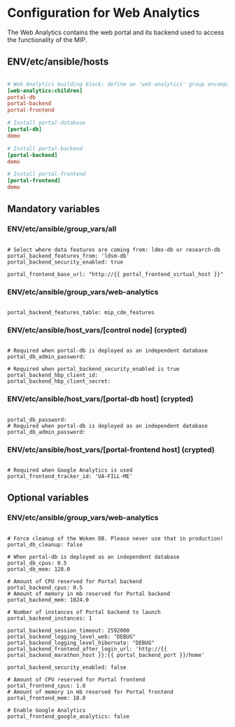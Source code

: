 # Configuration for Web Analytics

The Web Analytics contains the web portal and its backend used to access the functionality of the MIP.

## ENV/etc/ansible/hosts

```ini

# Web Analytics building block: define an 'web-analytics' group encompassing the configuration of the groups defined below
[web-analytics:children]
portal-db
portal-backend
portal-frontend

# Install portal-database
[portal-db]
demo

# Install portal-backend
[portal-backend]
demo

# Install portal-frontend
[portal-frontend]
demo

```

## Mandatory variables

### ENV/etc/ansible/group_vars/all

```

# Select where data features are coming from: ldms-db or research-db
portal_backend_features_from: 'ldsm-db'
portal_backend_security_enabled: true

portal_frontend_base_url: "http://{{ portal_frontend_virtual_host }}"

```

### ENV/etc/ansible/group_vars/web-analytics

```

portal_backend_features_table: mip_cde_features

```

### ENV/etc/ansible/host_vars/[control node] (crypted)

```

# Required when portal-db is deployed as an independent database
portal_db_admin_password:

# Required when portal_backend_security_enabled is true
portal_backend_hbp_client_id:
portal_backend_hbp_client_secret:

```

### ENV/etc/ansible/host_vars/[portal-db host] (crypted)

```

portal_db_password:
# Required when portal-db is deployed as an independent database
portal_db_admin_password:

```

### ENV/etc/ansible/host_vars/[portal-frontend host] (crypted)

```

# Required when Google Analytics is used
portal_frontend_tracker_id: 'UA-FILL-ME'

```

## Optional variables

### ENV/etc/ansible/group_vars/web-analytics

```

# Force cleanup of the Woken DB. Please never use that in production!
portal_db_cleanup: false

# When portal-db is deployed as an independent database
portal_db_cpus: 0.5
portal_db_mem: 128.0

# Amount of CPU reserved for Portal backend
portal_backend_cpus: 0.5
# Amount of memory in mb reserved for Portal backend
portal_backend_mem: 1024.0

# Number of instances of Portal backend to launch
portal_backend_instances: 1

portal_backend_session_timeout: 2592000
portal_backend_logging_level_web: "DEBUG"
portal_backend_logging_level_hibernate: "DEBUG"
portal_backend_frontend_after_login_url: 'http://{{ portal_backend_marathon_host }}:{{ portal_backend_port }}/home'

portal_backend_security_enabled: false

# Amount of CPU reserved for Portal frontend
portal_frontend_cpus: 1.0
# Amount of memory in mb reserved for Portal frontend
portal_frontend_mem: 10.0

# Enable Google Analytics
portal_frontend_google_analytics: false

```
